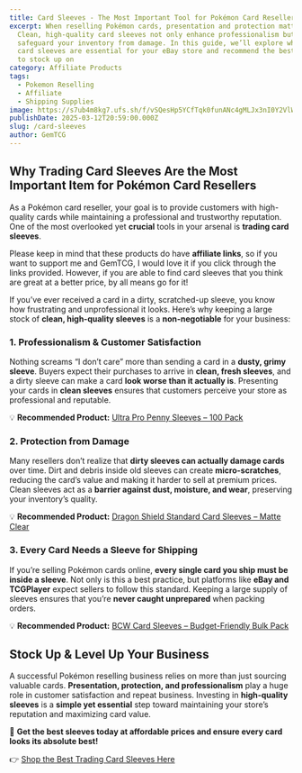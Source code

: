```yaml
---
title: Card Sleeves - The Most Important Tool for Pokémon Card Resellers
excerpt: When reselling Pokémon cards, presentation and protection matter.
  Clean, high-quality card sleeves not only enhance professionalism but also
  safeguard your inventory from damage. In this guide, we’ll explore why fresh
  card sleeves are essential for your eBay store and recommend the best options
  to stock up on
category: Affiliate Products
tags:
  - Pokemon Reselling
  - Affiliate
  - Shipping Supplies
image: https://s7ub4m8kg7.ufs.sh/f/vSQesHp5YCfTqk0funANc4gMLJx3nI0Y2VlWS9zhZAvkDtdX
publishDate: 2025-03-12T20:59:00.000Z
slug: /card-sleeves
author: GemTCG
---
```

## Why Trading Card Sleeves Are the Most Important Item for Pokémon Card Resellers

As a Pokémon card reseller, your goal is to provide customers with high-quality cards while maintaining a professional and trustworthy reputation. One of the most overlooked yet **crucial** tools in your arsenal is **trading card sleeves**.

Please keep in mind that these products do have **affiliate links**, so if you want to support me and GemTCG, I would love it if you click through the links provided. However, if you are able to find card sleeves that you think are great at a better price, by all means go for it!

If you’ve ever received a card in a dirty, scratched-up sleeve, you know how frustrating and unprofessional it looks. Here’s why keeping a large stock of **clean, high-quality sleeves** is a **non-negotiable** for your business:

### 1. **Professionalism & Customer Satisfaction**

Nothing screams “I don’t care” more than sending a card in a **dusty, grimy sleeve**. Buyers expect their purchases to arrive in **clean, fresh sleeves**, and a dirty sleeve can make a card **look worse than it actually is**. Presenting your cards in **clean sleeves** ensures that customers perceive your store as professional and reputable.

💡 **Recommended Product:** [Ultra Pro Penny Sleeves – 100 Pack](https://ebay.us/ouoD19)

### 2. **Protection from Damage**

Many resellers don’t realize that **dirty sleeves can actually damage cards** over time. Dirt and debris inside old sleeves can create **micro-scratches**, reducing the card’s value and making it harder to sell at premium prices. Clean sleeves act as a **barrier against dust, moisture, and wear**, preserving your inventory’s quality.

💡 **Recommended Product:** [Dragon Shield Standard Card Sleeves – Matte Clear](https://amzn.to/4kO1qLy)

### 3. **Every Card Needs a Sleeve for Shipping**

If you’re selling Pokémon cards online, **every single card you ship must be inside a sleeve**. Not only is this a best practice, but platforms like **eBay and TCGPlayer** expect sellers to follow this standard. Keeping a large supply of sleeves ensures that you’re **never caught unprepared** when packing orders.

💡 **Recommended Product:** [BCW Card Sleeves – Budget-Friendly Bulk Pack](https://ebay.us/uKM94Q)

## Stock Up & Level Up Your Business

A successful Pokémon reselling business relies on more than just sourcing valuable cards. **Presentation, protection, and professionalism** play a huge role in customer satisfaction and repeat business. Investing in **high-quality sleeves** is a **simple yet essential** step toward maintaining your store’s reputation and maximizing card value.

🚀 **Get the best sleeves today at affordable prices and ensure every card looks its absolute best!**

👉 [Shop the Best Trading Card Sleeves Here](https://ebay.us/ouoD19)
